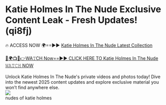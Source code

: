 # Katie Holmes In The Nude Exclusive Content Leak - Fresh Updates! (qi8fj)

🔥 ACCESS NOW 🌍==►► <a href="https://tinyurl.com/2mz8nhtm" rel="nofollow">Katie Holmes In The Nude Latest Collection</a>
<br><br>
[🔴🌍📺📱👉WA𝚃CH Now==►► CLICK HERE TO Katie Holmes In The Nude 𝚆𝙰𝚃𝙲𝙷 NOW](https://tinyurl.com/2mz8nhtm)
<br><br>
Unlock Katie Holmes In The Nude's private videos and photos today! Dive into the newest 2025 content updates and explore exclusive material you won’t find anywhere else.
<br>
<a href="https://tinyurl.com/2mz8nhtm" rel="nofollow" data-target="animated-image.originalLink"><img src="https://camo.githubusercontent.com/8a4f000d20f83aca3bf7ec5f350d767afa0574a8a352519fd8cfa583a6f93a33/68747470733a2f2f692e696d6775722e636f6d2f644a486b345a712e676966" data-canonical-src="https://i.imgur.com/dJHk4Zq.gif" style="max-width: 100%; display: inline-block;" data-target="animated-image.originalImage"></a>
<br>
nudes of katie holmes